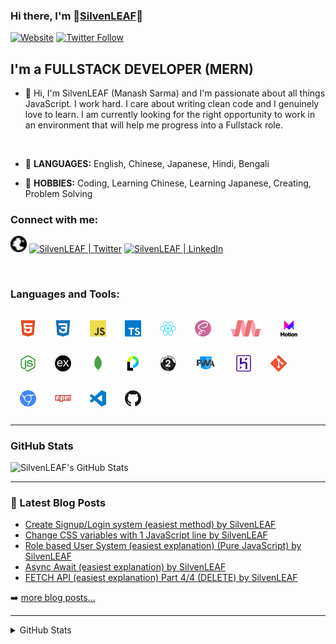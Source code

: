 ### Hi there, I'm  🍁[SilvenLEAF][website]🍁

[![Website](https://img.shields.io/website?label=SilvenLEAF.github.io&style=for-the-badge&url=https%3A%2F%2FSilvenLEAF.github.io)](https://SilvenLEAF.github.io)
[![Twitter Follow](https://img.shields.io/twitter/follow/SilvenLEAF?color=1DA1F2&logo=twitter&style=for-the-badge)](https://twitter.com/intent/follow?original_referer=https%3A%2F%2Fgithub.com%2SilvenLEAF&screen_name=SilvenLEAF)

## I'm a FULLSTACK DEVELOPER (MERN)

- 🍁 ​Hi, I'm  SilvenLEAF (Manash Sarma) and I'm passionate about all things JavaScript.  I work hard.  I care about writing clean code and I genuinely love to learn. I am currently looking for the right opportunity to work in an environment that will help me progress into a Fullstack role.

<br/>


- 🍁 **LANGUAGES:** English, Chinese, Japanese, Hindi, Bengali

- 🍁 **HOBBIES:** Coding, Learning Chinese, Learning Japanese, Creating, Problem Solving



### Connect with me:

[<img width="26px" alt="SilvenLEAF.github.io" src="https://raw.githubusercontent.com/iconic/open-iconic/master/svg/globe.svg" />][website]
[<img width="26px" alt="SilvenLEAF | Twitter" src="https://cdn.jsdelivr.net/npm/simple-icons@v3/icons/twitter.svg" />][twitter]
[<img width="26px" alt="SilvenLEAF | LinkedIn" src="https://cdn.jsdelivr.net/npm/simple-icons@v3/icons/linkedin.svg" />][linkedin]

<br />

### Languages and Tools:
<div style="display:flex; flex-wrap:wrap">
<img alt="html5" height="26x" style="margin: 15px 15px" src="./skills/html5.svg" />


<img alt="css3" height="26x" style="margin: 15px 15px" src="./skills/css3.svg" />

<img alt="javascript" height="26x" style="margin: 15px 15px" src="https://raw.githubusercontent.com/github/explore/80688e429a7d4ef2fca1e82350fe8e3517d3494d/topics/javascript/javascript.png" />

<img alt="typescript" height="26x" style="margin: 15px 15px" src="./skills/typescript.svg" />

<img alt="react" height="26x" style="margin: 15px 15px" src="./skills/react.svg" />

<img alt="sass" height="26x" style="margin: 15px 15px" src="./skills/sass.svg" />

<img alt="materialize" height="26x" style="margin: 15px 15px" src="./skills/materialize.svg" />

<img alt="framermotion" height="26x" style="margin: 15px 15px" src="./skills/framermotion.png" />


<img alt="nodejs" height="26x" style="margin: 15px 15px" src="./skills/nodejs.svg" />

<img alt="express" height="26x" style="margin: 15px 15px" src="./skills/express.svg" />

<img alt="mongodb" height="26x" style="margin: 15px 15px" src="./skills/mongodb.svg" />

<img alt="passport" height="26x" style="margin: 15px 15px" src="./skills/passport.png" />

<img alt="oauth" height="26x" style="margin: 15px 15px" src="./skills/oauth.svg" />


<img alt="pwa" height="26x" style="margin: 15px 15px" src="./skills/pwa.png" />

<img alt="heroku" height="26x" style="margin: 15px 15px" src="./skills/heroku.svg" />

<img alt="git" height="26x" style="margin: 15px 15px" src="./skills/git.svg" />

<img alt="chrome" height="26x" style="margin: 15px 15px" src="./skills/chrome.svg" />

<img alt="npm" height="26x" style="margin: 15px 15px" src="./skills/npm.svg" />

<img alt="vscode" height="26x" style="margin: 15px 15px" src="./skills/vscode.svg" />

<img alt="GitHub" height="26x" style="margin: 15px 15px" src="https://raw.githubusercontent.com/github/explore/78df643247d429f6cc873026c0622819ad797942/topics/github/github.png" />

</div>



***
### GitHub Stats

  <img alt="SilvenLEAF's GitHub Stats" src="https://github-readme-stats-git-master.silvenleaf.vercel.app/api?username=SilvenLEAF&show_icons=true&hide_border=true" />


***

### 📕 Latest Blog Posts

<!-- BLOG-POST-LIST:START -->
- [Create Signup/Login system (easiest method) by SilvenLEAF](https://dev.to/silvenleaf/create-signup-login-system-easiest-method-by-silvenleaf-21b5)
- [Change CSS variables with 1 JavaScript line by SilvenLEAF](https://dev.to/silvenleaf/change-css-variables-with-1-javascript-line-by-silvenleaf-3gla)
- [Role based User System (easiest explanation) (Pure JavaScript) by SilvenLEAF](https://dev.to/silvenleaf/role-based-auth-easiest-explanation-javascript-by-silvenleaf-4pdb)
- [Async Await (easiest explanation) by SilvenLEAF](https://dev.to/silvenleaf/async-await-easiest-explanation-by-silvenleaf-2o0g)
- [FETCH API (easiest explanation) Part 4/4 (DELETE) by SilvenLEAF](https://dev.to/silvenleaf/fetch-api-easiest-explanation-part-4-4-delete-by-silvenleaf-4376)
<!-- BLOG-POST-LIST:END -->

➡️ [more blog posts...](https://SilvenLEAF.hashnode.dev)

---

<details>
  <summary> GitHub Stats</summary>

  <img alt="SilvenLEAF's GitHub Stats" src="https://github-readme-stats-git-master.silvenleaf.vercel.app/api?username=SilvenLEAF&show_icons=true&hide_border=true" />

</details>

[website]: https://silvenleaf.github.io
[twitter]: https://twitter.com/SilvenLEAF
[linkedin]: https://linkedin.com/in/SilvenLEAF


